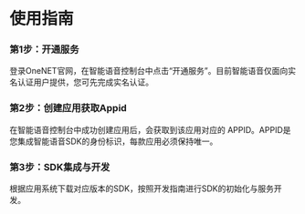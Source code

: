 # 使用指南


### 第1步：开通服务

登录OneNET官网，在智能语音控制台中点击“开通服务”。目前智能语音仅面向实名认证用户提供，您可先完成实名认证。

### 第2步：创建应用获取Appid

在智能语音控制台中成功创建应用后，会获取到该应用对应的
APPID。APPID是您集成智能语音SDK的身份标识，每款应用必须保持唯一。

### 第3步：SDK集成与开发

根据应用系统下载对应版本的SDK，按照开发指南进行SDK的初始化与服务开发。









